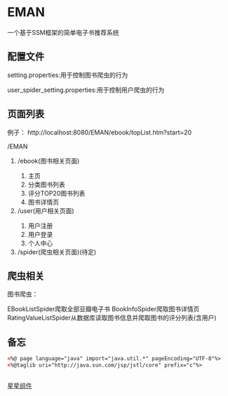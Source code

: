 # EMAN
一个基于SSM框架的简单电子书推荐系统

## 配置文件

setting.properties:用于控制图书爬虫的行为

user_spider_setting.properties:用于控制用户爬虫的行为

## 页面列表

例子：
http://localhost:8080/EMAN/ebook/topList.htm?start=20

/EMAN

<ol>
<li>/ebook(图书相关页面)</li>
    <ol>
        <li>主页</li>
        <li>分类图书列表</li>
        <li>评分TOP20图书列表</li>
        <li>图书详情页</li>
    </ol>
<li>/user(用户相关页面)</li>
    <ol>
        <li>用户注册</li>
        <li>用户登录</li>
        <li>个人中心</li>
    </ol>
<li>/spider(爬虫相关页面)(待定)</li>
</ol>


## 爬虫相关

图书爬虫：

EBookListSpider爬取全部豆瓣电子书
BookInfoSpider爬取图书详情页
RatingValueListSpider从数据库读取图书信息并爬取图书的评分列表(含用户)

## 备忘

```html
<%@ page language="java" import="java.util.*" pageEncoding="UTF-8"%>
<%@taglib uri="http://java.sun.com/jsp/jstl/core" prefix="c"%>



```

<a href="http://hoohtml.com/jQuery/Layout-Interface/2015112221.html">星星组件</a>